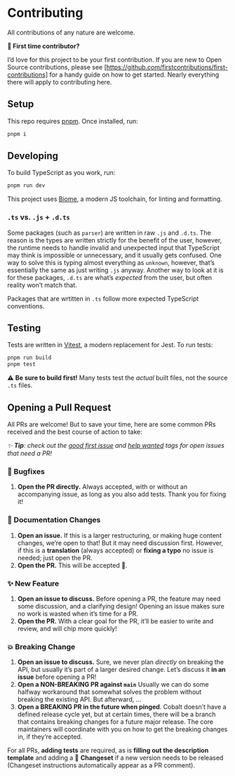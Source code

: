 # Contributing

All contributions of any nature are welcome.

**💁 First time contributor?**

I’d love for this project to be your first contribution. If you are new to Open Source contributions, please see [https://github.com/firstcontributions/first-contributions] for a handy guide on how to get started. Nearly everything there will apply to
contributing here.

## Setup

This repo requires [pnpm](https://pnpm.io/). Once installed, run:

```sh
pnpm i
```

## Developing

To build TypeScript as you work, run:

```sh
pnpm run dev
```

This project uses [Biome](https://biomejs.dev/), a modern JS toolchain, for linting and formatting.

### `.ts` vs. `.js` + `.d.ts`

Some packages (such as `parser`) are written in raw `.js` and `.d.ts`. The reason is the types are written strictly for the benefit of the user, however, the runtime needs to handle invalid and unexpected input that TypeScript may think is impossible or unnecessary, and it usually gets confused. One way to solve this is typing almost everything as `unknown`, however, that’s essentially the same as just writing `.js` anyway. Another way to look at it is for these packages, `.d.ts` are what’s _expected_ from the user, but often reality won’t match that.

Packages that are wrtitten in `.ts` follow more expected TypeScript conventions.

## Testing

Tests are written in [Vitest](https://vitest.dev), a modern replacement for Jest. To run tests:

```sh
pnpm run build
pnpm test
```

⚠️ **Be sure to build first!** Many tests test the _actual_ built files, not the source `.ts` files.

## Opening a Pull Request

All PRs are welcome! But to save your time, here are some common PRs received and the best course of action to take:

_✨ **Tip**: check out the [good first issue](https://github.com/terrazzoapp/terrazzo/issues?q=is%3Aissue+is%3Aopen+label%3A%22good+first+issue%22) and [help wanted](https://github.com/terrazzoapp/terrazzo/issues?q=is%3Aissue+is%3Aopen+label%3A%22help+wanted%22) tags for open issues that need a PR!_

### 🐛 Bugfixes

1. **Open the PR directly.** Always accepted, with or without an accompanying issue, as long as you also add tests. Thank you for fixing it!

### 📖 Documentation Changes

1. **Open an issue.** If this is a larger restructuring, or making huge content changes, we’re open to that! But it may need discussion first. However, if this is a **translation** (always accepted) or **fixing a typo** no issue is needed; just open the PR.
2. **Open the PR.** This will be accepted 🙂.

### ✨ New Feature

1. **Open an issue to discuss.** Before opening a PR, the feature may need some discussion, and a clarifying design! Opening an issue makes sure no work is wasted when it’s time for a PR.
2. **Open the PR.** With a clear goal for the PR, it’ll be easier to write and review, and will chip more quickly!

### 💥 Breaking Change

1. **Open an issue to discuss.** Sure, we never plan _directly_ on breaking the API, but usually it’s part of a larger desired change. Let’s discuss it **in an issue** before opening a PR!
2. **Open a NON-BREAKING PR against `main`** Usually we can do some halfway workaround that somewhat solves the problem without breaking the existing API. But afterward, …
3. **Open a BREAKING PR in the future when pinged**. Cobalt doesn’t have a defined release cycle yet, but at certain times, there will be a branch that contains breaking changes for a future major release. The core maintainers will coordinate with you on how to get the breaking changes in, if they’re accepted.

For all PRs, **adding tests** are required, as is **filling out the description template** and adding a 🦋 **Changeset** if a new version needs to be released (Changeset instructions automatically appear as a PR comment).
